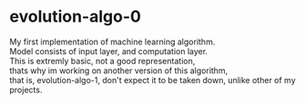 # evolution-algo-0

My first implementation of machine learning algorithm. <br>
Model consists of input layer, and computation layer. <br>
This is extremly basic, not a good representation, <br>
thats why im working on another version of this algorithm, <br>
that is, evolution-algo-1, don't expect it to be taken down, unlike other of my projects. <br>

